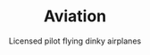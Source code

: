 ---
title: "Aviation"
image_src: /hobbies/aviation.svg
subtitle: "Licensed pilot flying dinky airplanes"
description: "I will stand next to a runway for hours and watch airplanes without a care in the world."
more_path: /hobbies/aviation/
priority: 0
---